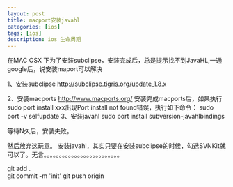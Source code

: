 ```yaml
---
layout: post
title: macport安装javahl
categories: [ios]
tags: [ios]
description: ios 生命周期
---
```


在MAC OSX 下为了安装subclipse，安装完成后，总是提示找不到JavaHL,一通google后，说安装maport可以解决

1、安装subclipse
http://subclipse.tigris.org/update_1.8.x

2、安装macports
http://www.macports.org/
安装完成macports后，如果执行sudo port install xxx出现Port install not found错误，执行如下命令：
sudo port -v selfupdate
3、安装javahl
sudo port install subversion-javahlbindings

等待N久后，安装失败。


然后放弃这玩意。
安装javahl，其实只要在安装subclipse的时候，勾选SVNKit就可以了。无言。。。。。。。。。。。。。。。。。。。。。。。。。


git add .  
git commit -m 'init'
git push origin
